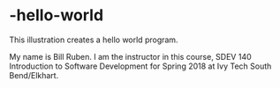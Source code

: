 # -hello-world
This illustration creates a hello world program.

My name is Bill Ruben. I am the instructor in this course, SDEV 140 Introduction to Software Development for Spring 2018 at Ivy Tech South Bend/Elkhart.
